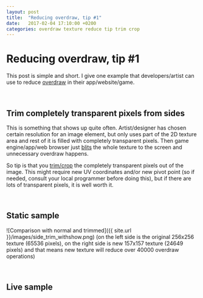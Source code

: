 ```yaml
---
layout: post
title:  "Reducing overdraw, tip #1"
date:   2017-02-04 17:10:00 +0200
categories: overdraw texture reduce tip trim crop
---
```

# Reducing overdraw, tip #1

This post is simple and short. I give one example that developers/artist can use to reduce [overdraw](https://en.wikipedia.org/wiki/Fillrate) in their app/website/game.

&nbsp;

## Trim completely transparent pixels from sides

This is something that shows up quite often. Artist/designer has chosen certain resolution for an image element, but only uses part of the 2D texture area and rest of it is filled with completely transparent pixels. Then game engine/app/web browser just [blits](https://en.wikipedia.org/wiki/Bit_blit) the whole texture to the screen and unnecessary overdraw happens. 

So tip is that you [trim/crop](https://en.wikipedia.org/wiki/Cropping_(image)) the completely transparent pixels out of the image. This might require new UV coordinates and/or new pivot point (so if needed, consult your local programmer before doing this), but if there are lots of transparent pixels, it is well worth it.

&nbsp;

## Static sample

![Comparison with normal and trimmed]({{ site.url }}/images/side_trim_withshow.png)
(on the left side is the original 256x256 texture (65536 pixels), on the right side is new 157x157 texture (24649 pixels) and that means new texture will reduce over 40000 overdraw operations)

&nbsp;

## Live sample

